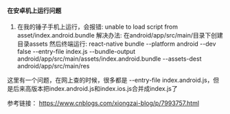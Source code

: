 #### 在安卓机上运行问题
1. 在我的锤子手机上运行，会报错: unable to load script from asset/index.android.bundle
解决办法:
在android/app/src/main/目录下创建目录assets
然后终端运行: react-native bundle --platform android --dev false --entry-file index.js --bundle-output android/app/src/main/assets/index.android.bundle --assets-dest android/app/src/main/res

这里有一个问题，在网上查的时候，很多都是 --entry-file index.android.js，但是后来高版本把index.android.js和index.ios.js合并成index.js了

参考链接：
https://www.cnblogs.com/xiongzai-blog/p/7993757.html

